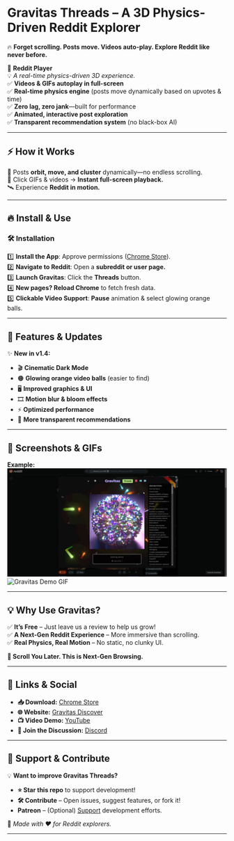 # **Gravitas Threads – A 3D Physics-Driven Reddit Explorer**  
🔥 **Forget scrolling. Posts move. Videos auto-play. Explore Reddit like never before.**  

🚀 **Reddit Player**  
💡 _A real-time physics-driven 3D experience._  
✅ **Videos & GIFs autoplay in full-screen**  
✅ **Real-time physics engine** (posts move dynamically based on upvotes & time)  
✅ **Zero lag, zero jank**—built for performance  
✅ **Animated, interactive post exploration**  
✅ **Transparent recommendation system** (no black-box AI)  

---

## **⚡ How it Works**
📌 Posts **orbit, move, and cluster** dynamically—no endless scrolling.  
🎥 Click GIFs & videos → **Instant full-screen playback.**  
🛰️ Experience **Reddit in motion.**  

---

## **🔥 Install & Use**
### 🛠 **Installation**
1️⃣ **Install the App**: Approve permissions ([Chrome Store](https://chromewebstore.google.com/detail/gravitas-threads-reddit-p/jmalebenadmgjpnieneooompipjanndg)).  
2️⃣ **Navigate to Reddit**: Open a **subreddit or user page.**  
3️⃣ **Launch Gravitas**: Click the **Threads** button.  
4️⃣ **New pages? Reload Chrome** to fetch fresh data.  
5️⃣ **Clickable Video Support**: **Pause** animation & select glowing orange balls.  

---

## **🚀 Features & Updates**
✨ **New in v1.4:**
- 🎬 **Cinematic Dark Mode**  
- 🟠 **Glowing orange video balls** (easier to find)  
- 🖥️ **Improved graphics & UI**  
- 🎞️ **Motion blur & bloom effects**  
- ⚡ **Optimized performance**  
- 🎯 **More transparent recommendations**  

---

## **📸 Screenshots & GIFs**

**Example:**  
![Gravitas Threads Preview](./assets/ui-1-4.png)  
![Gravitas Demo GIF](./assets/ui-1-4.gif)  

---

## **💡 Why Use Gravitas?**
✅ **It’s Free** – Just leave us a review to help us grow!  
✅ **A Next-Gen Reddit Experience** – More immersive than scrolling.  
✅ **Real Physics, Real Motion** – No static, no clunky UI.  

**🚀 Scroll You Later. This is Next-Gen Browsing.**  

---

## **🔗 Links & Social**
- **📥 Download:** [Chrome Store](https://chromewebstore.google.com/detail/gravitas-threads-reddit-p/jmalebenadmgjpnieneooompipjanndg)  
- **🌐 Website:** [Gravitas Discover](https://gravitasdiscover.com/gravitas-threads)  
- **📺 Video Demo:** [YouTube](https://youtube.com/shorts/7cBVgAZUk1U?si=Z2v1rueg9deVBij6)  
- **💬 Join the Discussion:** [Discord](https://discord.gg/VqyhwXBxKr)  

---

## **🌟 Support & Contribute**
💡 **Want to improve Gravitas Threads?**  
- **⭐ Star this repo** to support development!  
- **🛠 Contribute** – Open issues, suggest features, or fork it!  
- **Patreon** – (Optional) [Support](https://patreon.com/losangelesmercantile?utm_medium=unknown&utm_source=join_link&utm_campaign=creatorshare_creator&utm_content=copyLink) development efforts.  

📌 _Made with ❤️ for Reddit explorers._  

---